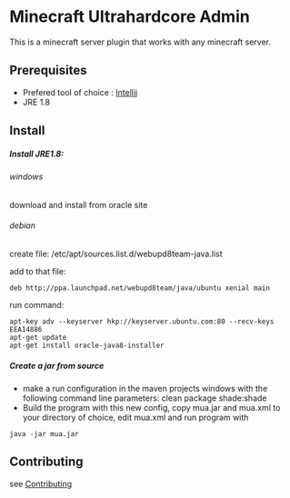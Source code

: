 # Minecraft Ultrahardcore Admin

This is a minecraft server plugin that works with any minecraft server.

## Prerequisites
* Prefered tool of choice : [Intellij](http://www.jetbrains.com/idea/)
* JRE 1.8

## Install
##### Install JRE1.8:
###### windows
download and install from oracle site
###### debian
create file: /etc/apt/sources.list.d/webupd8team-java.list

add to that file: 
```
deb http://ppa.launchpad.net/webupd8team/java/ubuntu xenial main
```
run command:
```
apt-key adv --keyserver hkp://keyserver.ubuntu.com:80 --recv-keys EEA14886
apt-get update
apt-get install oracle-java8-installer
```

##### Create a jar from source
- make a run configuration in the maven projects windows with the following command line parameters: clean package shade:shade
- Build the program with this new config, copy mua.jar and mua.xml to your directory of choice, edit mua.xml and run program with 

```
java -jar mua.jar
```

## Contributing
see [Contributing](CONTRIBUTING.md)
